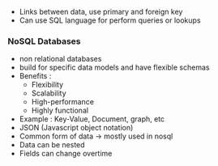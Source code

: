 - Links between data, use primary and foreign key
- Can use SQL language for perform queries or lookups

### NoSQL Databases
- non relational databases
- build for specific data models and have flexible schemas
- Benefits : 
	- Flexibility
	- Scalability
	- High-performance
	- Highly functional
- Example : Key-Value, Document, graph, etc
- JSON (Javascript object notation)
- Common form of data -> mostly used in nosql
- Data can be nested
- Fields can change overtime